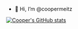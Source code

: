 - 👋 Hi, I’m @coopermeitz

[![Cooper's GitHub stats](https://github-readme-stats.vercel.app/api?username=coopermeitz)](https://github.com/coopermeitz/github-readme-stats)
